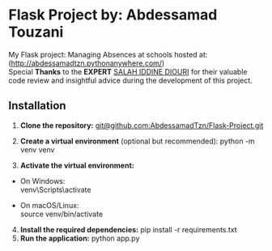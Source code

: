 # Flask Project by: Abdessamad Touzani

My Flask project: Managing Absences at schools hosted at: (http://abdessamadtzn.pythonanywhere.com/)  
Special **Thanks** to the **EXPERT** [SALAH IDDINE DIOURI](https://github.com/diouri844) for their valuable code review and insightful advice during the development of this project.

## Installation

1. **Clone the repository:**
   [git@github.com:AbdessamadTzn/Flask-Project.git](https://github.com/AbdessamadTzn/Flask-Project.git)

2. **Create a virtual environment** (optional but recommended):
   python -m venv venv

3. **Activate the virtual environment:**

- On Windows:  
   venv\Scripts\activate

- On macOS/Linux:  
   source venv/bin/activate

4. **Install the required dependencies:**
   pip install -r requirements.txt
5. **Run the application:**
   python app.py
